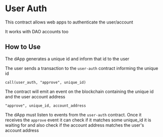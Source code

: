 # User Auth

This contract allows web apps to authenticate the user/account

It works with DAO accounts too


## How to Use

The dApp generates a unique id and inform that id to the user

The user sends a transaction to the `user-auth` contract informing the unique id

```
call(user_auth, "approve", unique_id)
```

The contract will emit an event on the blockchain containing the unique id and
the user account address

```
"approve", unique_id, account_address
```

The dApp must listen to events from the `user-auth` contract. Once it receives
the `approve` event it can check if it matches some unique_id it is waiting for
and also check if the account address matches the user's account address
